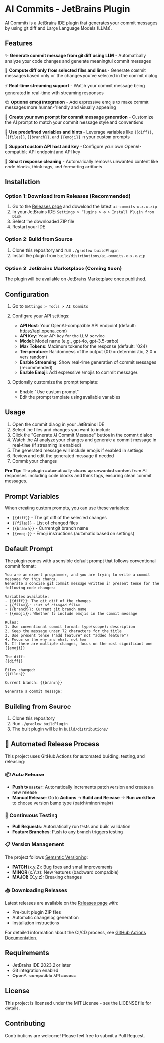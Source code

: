 # AI Commits - JetBrains Plugin

AI Commits is a JetBrains IDE plugin that generates your commit messages by using git diff and Large Language Models (LLMs).

## Features

✨ **Generate commit message from git diff using LLM** - Automatically analyze your code changes and generate meaningful commit messages

📝 **Compute diff only from selected files and lines** - Generate commit messages based only on the changes you've selected in the commit dialog

⚡ **Real-time streaming support** - Watch your commit message being generated in real-time with streaming responses

😊 **Optional emoji integration** - Add expressive emojis to make commit messages more human-friendly and visually appealing

🎯 **Create your own prompt for commit message generation** - Customize the AI prompt to match your commit message style and conventions

🔧 **Use predefined variables and hints** - Leverage variables like `{{diff}}`, `{{files}}`, `{{branch}}`, and `{{emoji}}` in your custom prompts

🔑 **Support custom API host and key** - Configure your own OpenAI-compatible API endpoint and API key

🧠 **Smart response cleaning** - Automatically removes unwanted content like code blocks, think tags, and formatting artifacts

## Installation

### Option 1: Download from Releases (Recommended)
1. Go to the [Releases page](../../releases) and download the latest `ai-commits-x.x.x.zip`
2. In your JetBrains IDE: `Settings > Plugins > ⚙️ > Install Plugin from Disk`
3. Select the downloaded ZIP file
4. Restart your IDE

### Option 2: Build from Source
1. Clone this repository and run `./gradlew buildPlugin`
2. Install the plugin from `build/distributions/ai-commits-x.x.x.zip`

### Option 3: JetBrains Marketplace (Coming Soon)
The plugin will be available on JetBrains Marketplace once published.

## Configuration

1. Go to `Settings > Tools > AI Commits`
2. Configure your API settings:
   - **API Host**: Your OpenAI-compatible API endpoint (default: https://api.openai.com)
   - **API Key**: Your API key for the LLM service
   - **Model**: Model name (e.g., gpt-4o, gpt-3.5-turbo)
   - **Max Tokens**: Maximum tokens for the response (default: 1024)
   - **Temperature**: Randomness of the output (0.0 = deterministic, 2.0 = very random)
   - **Enable Streaming**: Show real-time generation of commit messages (recommended)
   - **Enable Emoji**: Add expressive emojis to commit messages

3. Optionally customize the prompt template:
   - Enable "Use custom prompt"
   - Edit the prompt template using available variables

## Usage

1. Open the commit dialog in your JetBrains IDE
2. Select the files and changes you want to include
3. Click the "Generate AI Commit Message" button in the commit dialog
4. Watch the AI analyze your changes and generate a commit message in real-time (if streaming is enabled)
5. The generated message will include emojis if enabled in settings
6. Review and edit the generated message if needed
7. Commit your changes

**Pro Tip**: The plugin automatically cleans up unwanted content from AI responses, including code blocks and think tags, ensuring clean commit messages.

## Prompt Variables

When creating custom prompts, you can use these variables:

- `{{diff}}` - The git diff of the selected changes
- `{{files}}` - List of changed files
- `{{branch}}` - Current git branch name
- `{{emoji}}` - Emoji instructions (automatic based on settings)

## Default Prompt

The plugin comes with a sensible default prompt that follows conventional commit format:

```
You are an expert programmer, and you are trying to write a commit message for this change.
Generate a concise git commit message written in present tense for the following code changes:

Variables available:
- {{diff}}: The git diff of the changes
- {{files}}: List of changed files
- {{branch}}: Current git branch name
- {{emoji}}: Whether to include emojis in the commit message

Rules:
1. Use conventional commit format: type(scope): description
2. Keep the message under 72 characters for the title
3. Use present tense ("add feature" not "added feature")
4. Focus on the why and what, not how
5. If there are multiple changes, focus on the most significant one
{{emoji}}

The diff:
{{diff}}

Files changed:
{{files}}

Current branch: {{branch}}

Generate a commit message:
```

## Building from Source

1. Clone this repository
2. Run `./gradlew buildPlugin`
3. The built plugin will be in `build/distributions/`

## 🚀 Automated Release Process

This project uses GitHub Actions for automated building, testing, and releasing:

### 📦 Auto Release
- **Push to `master`**: Automatically increments patch version and creates a new release
- **Manual Release**: Go to **Actions** → **Build and Release** → **Run workflow** to choose version bump type (patch/minor/major)

### 🧪 Continuous Testing  
- **Pull Requests**: Automatically run tests and build validation
- **Feature Branches**: Push to any branch triggers testing

### 📋 Version Management
The project follows [Semantic Versioning](https://semver.org/):
- **PATCH** (x.y.Z): Bug fixes and small improvements
- **MINOR** (x.Y.z): New features (backward compatible)  
- **MAJOR** (X.y.z): Breaking changes

### 📥 Downloading Releases
Latest releases are available on the [Releases page](../../releases) with:
- Pre-built plugin ZIP files
- Automatic changelog generation
- Installation instructions

For detailed information about the CI/CD process, see [GitHub Actions Documentation](.github/workflows/README.md).

## Requirements

- JetBrains IDE 2023.2 or later
- Git integration enabled
- OpenAI-compatible API access

## License

This project is licensed under the MIT License - see the LICENSE file for details.

## Contributing

Contributions are welcome! Please feel free to submit a Pull Request. 